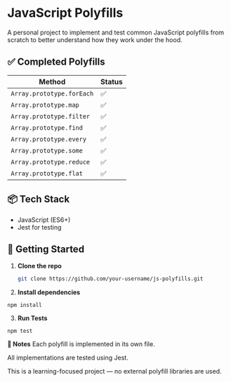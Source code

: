 # JavaScript Polyfills

A personal project to implement and test common JavaScript polyfills from scratch to better understand how they work under the hood.

## ✅ Completed Polyfills

| Method                    | Status |
| ------------------------- | ------ |
| `Array.prototype.forEach` | ✅     |
| `Array.prototype.map`     | ✅     |
| `Array.prototype.filter`  | ✅     |
| `Array.prototype.find`    | ✅     |
| `Array.prototype.every`   | ✅     |
| `Array.prototype.some`    | ✅     |
| `Array.prototype.reduce`  | ✅     |
| `Array.prototype.flat`    | ✅     |

## 📦 Tech Stack

- JavaScript (ES6+)
- Jest for testing

## 🚀 Getting Started

1. **Clone the repo**

   ```bash
   git clone https://github.com/your-username/js-polyfills.git
   ```

2. **Install dependencies**

```
npm install
```

3. **Run Tests**

```
npm test
```

**📝 Notes**
Each polyfill is implemented in its own file.

All implementations are tested using Jest.

This is a learning-focused project — no external polyfill libraries are used.
